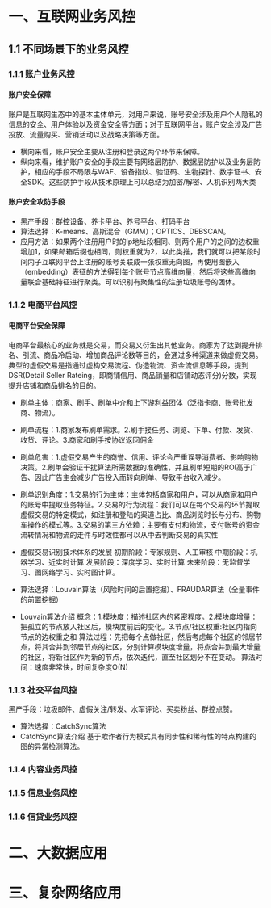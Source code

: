 # 一、互联网业务风控
## 1.1 不同场景下的业务风控
### 1.1.1 账户业务风控

#### 账户安全保障

账户是互联网生态中的基本主体单元，对用户来说，账号安全涉及用户个人隐私的信息的安全、用户体验以及资金安全等方面；对于互联网平台，账户安全涉及广告投放、流量购买、营销活动以及战略决策等方面。
- 横向来看，账户安全主要从注册和登录这两个环节来保障。
- 纵向来看，维护账户安全的手段主要有网络层防护、数据层防护以及业务层防护，相应的手段不局限与WAF、设备指纹、验证码、生物探针、数字证书、安全SDK。这些防护手段从技术原理上可以总结为加密/解密、人机识别两大类
#### 账户安全攻防手段
- 黑产手段：群控设备、养卡平台、养号平台、打码平台
- 算法选择：K-means、高斯混合（GMM）；OPTICS、DEBSCAN。
- 应用方法：如果两个注册用户时的ip地址段相同、则两个用户的之间的边权重增加1，如果邮箱后缀也相同，则权重就为2，以此类推，我们就可以把某段时间内子互联网平台上注册的账号关联成一张权重无向图，再使用图嵌入（embedding）表征的方法得到每个账号节点高维向量，然后将这些高维向量联合基础特征进行聚类。可以识别有聚集性的注册垃圾账号的团体。

### 1.1.2 电商平台风控
#### 电商平台安全保障
电商平台最核心的业务就是交易，而交易又衍生出其他业务。商家为了达到提升排名、引流、商品冷启动、增加商品评论数等目的，会通过多种渠道来做虚假交易。典型的虚假交易是指通过虚构交易流程、伪造物流、资金流信息等手段，提到DSR(Detail Seller Rateing，即商铺信用、商品销量和店铺动态评分)分数，实现提升店铺和商品排名的目的。
- 刷单主体：商家、刷手、刷单中介和上下游利益团体（泛指卡商、账号批发商、物流）。
- 刷单流程：1.商家发布刷单需求。2.刷手接任务、浏览、下单、付款、发货、收货、评论。3.商家和刷手按协议返回佣金
- 刷单危害：1.虚假交易产生的商誉、信用、评论会严重误导消费者、影响购物决策。2.刷单会验证干扰算法所需数据的准确性，并且刷单短期的ROI高于广告、因此广告主会减少广告投入而转向刷单、导致平台收入减少。
- 刷单识别角度：1.交易的行为主体：主体包括商家和用户，可以从商家和用户的账号中提取业务特征。2.交易的行为流程：我们可以在每个交易的环节提取虚假交易的特定模式，如注册和登陆的渠道占比、商品浏览时长与分布、购物车操作的模式等。3.交易的第三方依赖：主要有支付和物流，支付账号的资金流转情况和物流的走件与时效性都可以从中去判断交易的真实性
- 虚假交易识别技术体系的发展
初期阶段：专家规则、人工审核
中期阶段：机器学习、近实时计算
发展阶段：深度学习、实时计算
未来阶段：无监督学习、图网络学习、实时图计算。

- 算法选择：Louvain算法（风险时间的后置挖掘）、FRAUDAR算法（全量事件的前置挖掘）
- Louvain算法介绍
概念：1.模块度：描述社区内的紧密程度。2.模块度增量：把孤立的节点放入社区后，模块度前后的变化。3.节点/社区权重:社区内指向节点的边权重之和
算法过程：先把每个点做社区，然后考虑每个社区的邻居节点，将其合并到邻居节点的社区，分别计算模块度增量，将点合并到最大增量的社区，将新社区作为新的节点，依次迭代，直至社区划分不在变动。
算法时间：速度非常快，时间复杂度O(N)

### 1.1.3 社交平台风控
黑产手段：垃圾邮件、虚假关注/转发、水军评论、买卖粉丝、群控点赞。
- 算法选择：CatchSync算法
- CatchSync算法介绍
基于欺诈者行为模式具有同步性和稀有性的特点构建的图的异常检测算法。

### 1.1.4 内容业务风控
### 1.1.5 信息业务风控
### 1.1.6 信贷业务风控

# 二、大数据应用
# 三、复杂网络应用
